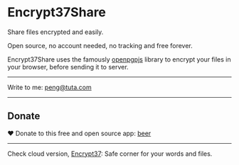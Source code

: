 # Encrypt37Share

Share files encrypted and easily.

Open source, no account needed, no tracking and free forever.

Encrypt37Share uses the famously [openpgpjs](https://github.com/openpgpjs/openpgpjs) library to encrypt your files in your browser, before sending it to server.

---

Write to me: peng@tuta.com

---

## Donate

❤️ Donate to this free and open source app: [beer](https://buy.stripe.com/14k3fYcz633kb2oeV1)

---

Check cloud version, [Encrypt37](https://encrypt37.com/): Safe corner for your words and files.
